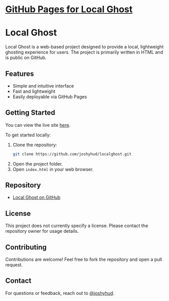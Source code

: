 # [GitHub Pages for Local Ghost](https://joshyhud.github.io/localghost/)

# Local Ghost

Local Ghost is a web-based project designed to provide a local, lightweight ghosting experience for users. The project is primarily written in HTML and is public on GitHub. 

## Features

- Simple and intuitive interface
- Fast and lightweight
- Easily deployable via GitHub Pages

## Getting Started

You can view the live site [here](https://joshyhud.github.io/localghost/).

To get started locally:

1. Clone the repository:
   ```bash
   git clone https://github.com/joshyhud/localghost.git
   ```
2. Open the project folder.
3. Open `index.html` in your web browser.

## Repository

- [Local Ghost on GitHub](https://github.com/joshyhud/localghost)

## License

This project does not currently specify a license. Please contact the repository owner for usage details.

## Contributing

Contributions are welcome! Feel free to fork the repository and open a pull request.

## Contact

For questions or feedback, reach out to [@joshyhud](https://github.com/joshyhud).
